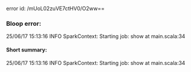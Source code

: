 error id: /mUoL02zuVE7ctHV0/O2ww==
### Bloop error:

25/06/17 15:13:16 INFO SparkContext: Starting job: show at main.scala:34
#### Short summary: 

25/06/17 15:13:16 INFO SparkContext: Starting job: show at main.scala:34